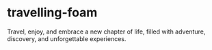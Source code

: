 # travelling-foam
Travel, enjoy, and embrace a new chapter of life, filled with adventure, discovery, and unforgettable experiences.
